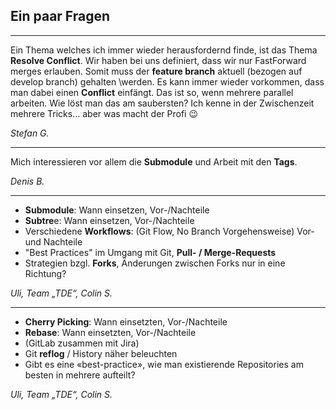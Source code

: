 ## Ein paar Fragen

---

Ein Thema welches ich immer wieder herausfordernd finde, ist das Thema **Resolve Conflict**. Wir haben bei uns definiert, dass wir nur FastForward merges erlauben. Somit muss der **feature branch** aktuell (bezogen auf develop branch) gehalten \werden. Es kann immer wieder vorkommen, dass man dabei einen **Conflict** einfängt. Das ist so, wenn mehrere parallel arbeiten. Wie löst man das am saubersten? Ich kenne in der Zwischenzeit mehrere Tricks… aber was macht der Profi 😉

*Stefan G.*
  

---

Mich interessieren vor allem die **Submodule** und Arbeit mit den **Tags**.

*Denis B.*

---

- **Submodule**:                             Wann einsetzen, Vor-/Nachteile
- **Subtre**e:                                   Wann einsetzen, Vor-/Nachteile
- Verschiedene **Workflows**:         (Git Flow, No Branch Vorgehensweise) Vor- und Nachteile
-   "Best Practices" im Umgang mit Git, **Pull- / Merge-Requests**
- Strategien bzgl. **Forks**, Änderungen zwischen Forks nur in eine Richtung?

*Uli, Team „TDE“, Colin S.*

---

- **Cherry Picking**:                         Wann einsetzten, Vor-/Nachteile
- **Rebase**:                                    Wann einsetzten, Vor-/Nachteile
- (GitLab zusammen mit Jira)
- Git **reflog** / History näher beleuchten
- Gibt es eine «best-practice», wie man existierende Repositories am besten in mehrere aufteilt?

*Uli, Team „TDE“, Colin S.*


